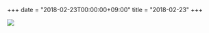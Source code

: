 +++
date = "2018-02-23T00:00:00+09:00"
title = "2018-02-23"
+++

<img class="img-fluid" src="/2018-02-23.jpg" />
